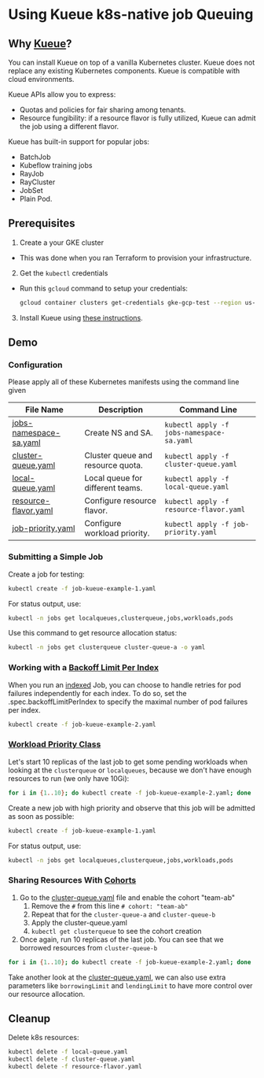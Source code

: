 # Using Kueue k8s-native job Queuing

## Why [Kueue](https://kueue.sigs.k8s.io/docs/overview/)?

You can install Kueue on top of a vanilla Kubernetes cluster. Kueue does not replace any existing Kubernetes components. Kueue is compatible with cloud environments.

Kueue APIs allow you to express:
- Quotas and policies for fair sharing among tenants.
- Resource fungibility: if a resource flavor is fully utilized, Kueue can admit the job using a different flavor.

Kueue has built-in support for popular jobs:
- BatchJob
- Kubeflow training jobs
- RayJob
- RayCluster
- JobSet
- Plain Pod.

## Prerequisites

1. Create a your GKE cluster
  - This was done when you ran Terraform to provision your infrastructure.
2. Get the `kubectl` credentials
  - Run this `gcloud` command to setup your credentials:
  
    ```bash
    gcloud container clusters get-credentials gke-gcp-test --region us-central1
    ```

3. Install Kueue using [these instructions](../../README.md).

## Demo

### Configuration

Please apply all of these Kubernetes manifests using the command line given

| File Name | Description | Command Line |
|---|---|---|
| [jobs-namespace-sa.yaml](./jobs-namespace-sa.yaml) | Create NS and SA. | `kubectl apply -f jobs-namespace-sa.yaml` |
| [cluster-queue.yaml](./cluster-queue.yaml) | Cluster queue and resource quota. | `kubectl apply -f cluster-queue.yaml` |
| [local-queue.yaml](./local-queue.yaml) | Local queue for different teams. | `kubectl apply -f local-queue.yaml` |
| [resource-flavor.yaml](./resource-flavor.yaml) | Configure resource flavor. | `kubectl apply -f resource-flavor.yaml` |
| [job-priority.yaml](./job-priority.yaml) | Configure workload priority. | `kubectl apply -f job-priority.yaml` |

### Submitting a Simple Job

Create a job for testing:
```bash
kubectl create -f job-kueue-example-1.yaml
```

For status output, use:
```bash
kubectl -n jobs get localqueues,clusterqueue,jobs,workloads,pods
```

Use this command to get resource allocation status:
```bash
kubectl -n jobs get clusterqueue cluster-queue-a -o yaml
```

### Working with a [Backoff Limit Per Index](https://kubernetes.io/docs/concepts/workloads/controllers/job/#backoff-limit-per-index)

When you run an [indexed](https://kubernetes.io/docs/concepts/workloads/controllers/job/#completion-mode) Job, you can choose to handle retries for pod failures independently for each index. To do so, set the .spec.backoffLimitPerIndex to specify the maximal number of pod failures per index.

```bash
kubectl create -f job-kueue-example-2.yaml
```

### [Workload Priority Class](https://kueue.sigs.k8s.io/docs/concepts/workload_priority_class/) 

Let's start 10 replicas of the last job to get some pending workloads when looking at the `clusterqueue` or `localqueues`, because we don't have enough resources to run (we only have 10Gi):

```bash
for i in {1..10}; do kubectl create -f job-kueue-example-2.yaml; done
```

Create a new job with high priority and observe that this job will be admitted as soon as possible:
```bash
kubectl create -f job-kueue-example-1.yaml
```

For status output, use:
```bash
kubectl -n jobs get localqueues,clusterqueue,jobs,workloads,pods
```

### Sharing Resources With [Cohorts](https://kueue.sigs.k8s.io/docs/concepts/cluster_queue/#cohort)

1. Go to the [cluster-queue.yaml](./cluster-queue.yaml) file and enable the cohort "team-ab"
   1. Remove the `#` from this line `# cohort: "team-ab"`
   2. Repeat that for the `cluster-queue-a` and `cluster-queue-b`
   3. Apply the cluster-queue.yaml
   4. `kubectl get clusterqueue` to see the cohort creation
2. Once again, run 10 replicas of the last job. You can see that we borrowed resources from `cluster-queue-b`

  ```bash
  for i in {1..10}; do kubectl create -f job-kueue-example-2.yaml; done
  ```

Take another look at the [cluster-queue.yaml](./cluster-queue.yaml), we can also use extra parameters like `borrowingLimit` and `lendingLimit` to have more control over our resource allocation.

## Cleanup

Delete k8s resources:
```bash
kubectl delete -f local-queue.yaml
kubectl delete -f cluster-queue.yaml
kubectl delete -f resource-flavor.yaml
```

